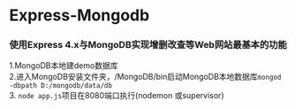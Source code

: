 # Express-Mongodb
### 使用Express 4.x与MongoDB实现增删改查等Web网站最基本的功能
1.MongoDB本地建demo数据库  </br>
2.进入MongoDB安装文件夹，/MongoDB/bin启动MongoDB本地数据库```mongod -dbpath D:/mongodb/data/db``` </br>
3. ```node app.js```项目在8080端口执行(nodemon 或supervisor)

